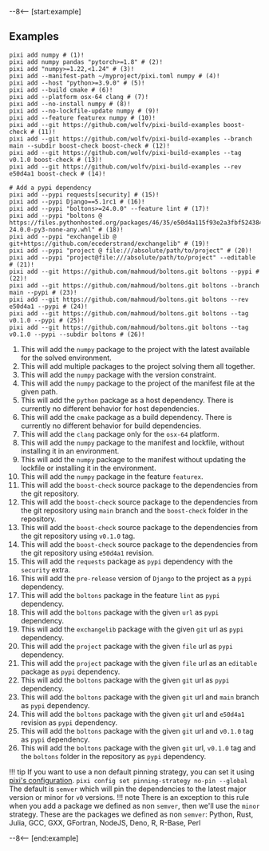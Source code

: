 
--8<-- [start:example]

## Examples

```shell
pixi add numpy # (1)!
pixi add numpy pandas "pytorch>=1.8" # (2)!
pixi add "numpy>=1.22,<1.24" # (3)!
pixi add --manifest-path ~/myproject/pixi.toml numpy # (4)!
pixi add --host "python>=3.9.0" # (5)!
pixi add --build cmake # (6)!
pixi add --platform osx-64 clang # (7)!
pixi add --no-install numpy # (8)!
pixi add --no-lockfile-update numpy # (9)!
pixi add --feature featurex numpy # (10)!
pixi add --git https://github.com/wolfv/pixi-build-examples boost-check # (11)!
pixi add --git https://github.com/wolfv/pixi-build-examples --branch main --subdir boost-check boost-check # (12)!
pixi add --git https://github.com/wolfv/pixi-build-examples --tag v0.1.0 boost-check # (13)!
pixi add --git https://github.com/wolfv/pixi-build-examples --rev e50d4a1 boost-check # (14)!

# Add a pypi dependency
pixi add --pypi requests[security] # (15)!
pixi add --pypi Django==5.1rc1 # (16)!
pixi add --pypi "boltons>=24.0.0" --feature lint # (17)!
pixi add --pypi "boltons @ https://files.pythonhosted.org/packages/46/35/e50d4a115f93e2a3fbf52438435bb2efcf14c11d4fcd6bdcd77a6fc399c9/boltons-24.0.0-py3-none-any.whl" # (18)!
pixi add --pypi "exchangelib @ git+https://github.com/ecederstrand/exchangelib" # (19)!
pixi add --pypi "project @ file:///absolute/path/to/project" # (20)!
pixi add --pypi "project@file:///absolute/path/to/project" --editable # (21)!
pixi add --git https://github.com/mahmoud/boltons.git boltons --pypi # (22)!
pixi add --git https://github.com/mahmoud/boltons.git boltons --branch main --pypi # (23)!
pixi add --git https://github.com/mahmoud/boltons.git boltons --rev e50d4a1 --pypi # (24)!
pixi add --git https://github.com/mahmoud/boltons.git boltons --tag v0.1.0 --pypi # (25)!
pixi add --git https://github.com/mahmoud/boltons.git boltons --tag v0.1.0 --pypi --subdir boltons # (26)!
```

1. This will add the `numpy` package to the project with the latest available for the solved environment.
2. This will add multiple packages to the project solving them all together.
3. This will add the `numpy` package with the version constraint.
4. This will add the `numpy` package to the project of the manifest file at the given path.
5. This will add the `python` package as a host dependency. There is currently no different behavior for host dependencies.
6. This will add the `cmake` package as a build dependency. There is currently no different behavior for build dependencies.
7. This will add the `clang` package only for the `osx-64` platform.
8. This will add the `numpy` package to the manifest and lockfile, without installing it in an environment.
9. This will add the `numpy` package to the manifest without updating the lockfile or installing it in the environment.
10. This will add the `numpy` package in the feature `featurex`.
11. This will add the `boost-check` source package to the dependencies from the git repository.
12. This will add the `boost-check` source package to the dependencies from the git repository using `main` branch and the `boost-check` folder in the repository.
13. This will add the `boost-check` source package to the dependencies from the git repository using `v0.1.0` tag.
14. This will add the `boost-check` source package to the dependencies from the git repository using `e50d4a1` revision.
15. This will add the `requests` package as `pypi` dependency with the `security` extra.
16. This will add the `pre-release` version of `Django` to the project as a `pypi` dependency.
17. This will add the `boltons` package in the feature `lint` as `pypi` dependency.
18. This will add the `boltons` package with the given `url` as `pypi` dependency.
19. This will add the `exchangelib` package with the given `git` url as `pypi` dependency.
20. This will add the `project` package with the given `file` url as `pypi` dependency.
21. This will add the `project` package with the given `file` url as an `editable` package as `pypi` dependency.
22. This will add the `boltons` package with the given `git` url as `pypi` dependency.
23. This will add the `boltons` package with the given `git` url and `main` branch as `pypi` dependency.
24. This will add the `boltons` package with the given `git` url and `e50d4a1` revision as `pypi` dependency.
25. This will add the `boltons` package with the given `git` url and `v0.1.0` tag as `pypi` dependency.
26. This will add the `boltons` package with the given `git` url, `v0.1.0` tag and the `boltons` folder in the repository as `pypi` dependency.

!!! tip
    If you want to use a non default pinning strategy, you can set it using [pixi's configuration](../../pixi_configuration.md#pinning-strategy).
    ```
    pixi config set pinning-strategy no-pin --global
    ```
    The default is `semver` which will pin the dependencies to the latest major version or minor for `v0` versions.
!!! note
    There is an exception to this rule when you add a package we defined as non `semver`, then we'll use the `minor` strategy.
    These are the packages we defined as non `semver`:
    Python, Rust, Julia, GCC, GXX, GFortran, NodeJS, Deno, R, R-Base, Perl

--8<-- [end:example]
